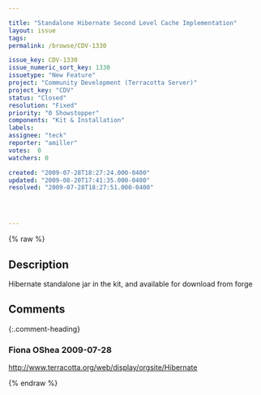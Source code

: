```yaml
---

title: "Standalone Hibernate Second Level Cache Implementation"
layout: issue
tags: 
permalink: /browse/CDV-1330

issue_key: CDV-1330
issue_numeric_sort_key: 1330
issuetype: "New Feature"
project: "Community Development (Terracotta Server)"
project_key: "CDV"
status: "Closed"
resolution: "Fixed"
priority: "0 Showstopper"
components: "Kit & Installation"
labels: 
assignee: "teck"
reporter: "amiller"
votes:  0
watchers: 0

created: "2009-07-28T18:27:24.000-0400"
updated: "2009-08-20T17:41:35.000-0400"
resolved: "2009-07-28T18:27:51.000-0400"




---
```


{% raw %}

## Description

<div markdown="1" class="description">

Hibernate standalone jar in the kit, and available for download from forge

</div>

## Comments


{:.comment-heading}
### **Fiona OShea** <span class="date">2009-07-28</span>

<div markdown="1" class="comment">

http://www.terracotta.org/web/display/orgsite/Hibernate

</div>



{% endraw %}
